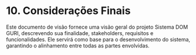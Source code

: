 # 10\. Considerações Finais

Este documento de visão fornece uma visão geral do projeto Sistema DOM GURI, descrevendo sua finalidade, stakeholders, requisitos e funcionalidades. Ele servirá como base para o desenvolvimento do sistema, garantindo o alinhamento entre todas as partes envolvidas.